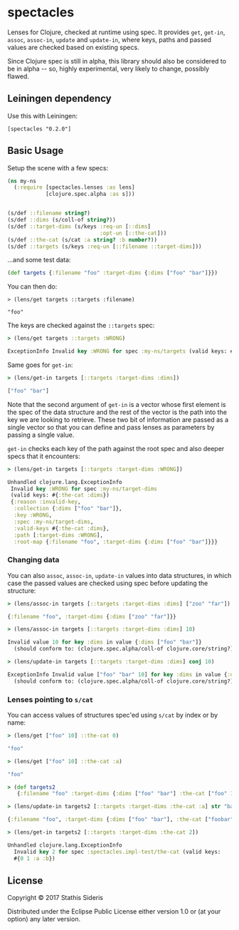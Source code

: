 # spectacles

Lenses for Clojure, checked at runtime using spec. It provides `get`,
`get-in`, `assoc`, `assoc-in`, `update` and `update-in`, where keys,
paths and passed values are checked based on existing specs.

Since Clojure spec is still in alpha, this library should also be
considered to be in alpha -- so, highly experimental, very likely to
change, possibly flawed.

## Leiningen dependency

Use this with Leiningen:

`[spectacles "0.2.0"]`

## Basic Usage

Setup the scene with a few specs:

```clojure
(ns my-ns
  (:require [spectacles.lenses :as lens]
            [clojure.spec.alpha :as s]))


(s/def ::filename string?)
(s/def ::dims (s/coll-of string?))
(s/def ::target-dims (s/keys :req-un [::dims]
                             :opt-un [::the-cat]))
(s/def ::the-cat (s/cat :a string? :b number?))
(s/def ::targets (s/keys :req-un [::filename ::target-dims]))
```

...and some test data:

```clojure
(def targets {:filename "foo" :target-dims {:dims ["foo" "bar"]}})
```

You can then do:

```
> (lens/get targets ::targets :filename)

"foo"
```

The keys are checked against the `::targets` spec:

```clojure
> (lens/get targets ::targets :WRONG)

ExceptionInfo Invalid key :WRONG for spec :my-ns/targets (valid keys: #{:target-dims :filename})  clojure.core/ex-info (core.clj:4617)
```

Same goes for `get-in`:

```clojure
> (lens/get-in targets [::targets :target-dims :dims])

["foo" "bar"]
```

Note that the second argument of `get-in` is a vector whose first
element is the spec of the data structure and the rest of the vector
is the path into the key we are looking to retrieve. These two bit of
information are passed as a single vector so that you can define and
pass lenses as parameters by passing a single value.

`get-in` checks each key of the path against the root spec and also
deeper specs that it encounters:

```clojure
> (lens/get-in targets [::targets :target-dims :WRONG])

Unhandled clojure.lang.ExceptionInfo
 Invalid key :WRONG for spec :my-ns/target-dims
 (valid keys: #{:the-cat :dims})
 {:reason :invalid-key,
  :collection {:dims ["foo" "bar"]},
  :key :WRONG,
  :spec :my-ns/target-dims,
  :valid-keys #{:the-cat :dims},
  :path [:target-dims :WRONG],
  :root-map {:filename "foo", :target-dims {:dims ["foo" "bar"]}}}
```

### Changing data

You can also `assoc`, `assoc-in`, `update-in` values into data
structures, in which case the passed values are checked using spec
before updating the structure:

```clojure
> (lens/assoc-in targets [::targets :target-dims :dims] ["zoo" "far"])

{:filename "foo", :target-dims {:dims ["zoo" "far"]}}

> (lens/assoc-in targets [::targets :target-dims :dims] 10)

Invalid value 10 for key :dims in value {:dims ["foo" "bar"]}
  (should conform to: (clojure.spec.alpha/coll-of clojure.core/string?))

> (lens/update-in targets [::targets :target-dims :dims] conj 10)

ExceptionInfo Invalid value ["foo" "bar" 10] for key :dims in value {:dims ["foo" "bar"]}
  (should conform to: (clojure.spec.alpha/coll-of clojure.core/string?))

```

### Lenses pointing to `s/cat`

You can access values of structures spec'ed using `s/cat` by index or by name:

```clojure
> (lens/get ["foo" 10] ::the-cat 0)

"foo"

> (lens/get ["foo" 10] ::the-cat :a)

"foo"

> (def targets2
   {:filename "foo" :target-dims {:dims ["foo" "bar"] :the-cat ["foo" 10]}})

> (lens/update-in targets2 [::targets :target-dims :the-cat :a] str "bar")

{:filename "foo", :target-dims {:dims ["foo" "bar"], :the-cat ["foobar" 10]}}

> (lens/get-in targets2 [::targets :target-dims :the-cat 2])

Unhandled clojure.lang.ExceptionInfo
  Invalid key 2 for spec :spectacles.impl-test/the-cat (valid keys:
  #{0 1 :a :b})

```

## License

Copyright © 2017 Stathis Sideris

Distributed under the Eclipse Public License either version 1.0 or (at
your option) any later version.
